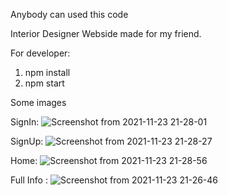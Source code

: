 Anybody can used this code  


Interior Designer Webside made for my friend.

For developer:

1. npm install
2. npm start

Some images 

SignIn:
![Screenshot from 2021-11-23 21-28-01](https://user-images.githubusercontent.com/38357131/143059034-772e6b83-ca4d-4fc4-abbf-53c5345b35ae.png)

SignUp:
![Screenshot from 2021-11-23 21-28-27](https://user-images.githubusercontent.com/38357131/143059044-192f2c6b-3fd5-46b8-b9ec-342927cf1ee4.png)


Home:
![Screenshot from 2021-11-23 21-28-56](https://user-images.githubusercontent.com/38357131/143059154-88bec8a7-db21-4f75-a63f-a41f87c4d90a.png)

Full Info :
![Screenshot from 2021-11-23 21-26-46](https://user-images.githubusercontent.com/38357131/143059276-1956d6da-f3c7-41d5-9388-902109f703e0.png)
